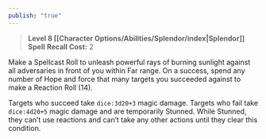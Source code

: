 ```yaml
---
publish: "true"
---
```

> **Level 8 [[Character Options/Abilities/Splendor/index|Splendor]] Spell**
> **Recall Cost:** 2

Make a Spellcast Roll to unleash powerful rays of burning sunlight against all adversaries in front of you within Far range. On a success, spend any number of Hope and force that many targets you succeeded against to make a Reaction Roll (14).

Targets who succeed take `dice:3d20+3` magic damage. Targets who fail take `dice:4d20+5` magic damage and are temporarily Stunned. While Stunned, they can’t use reactions and can’t take any other actions until they clear this condition.
